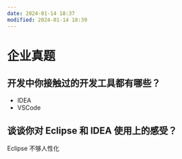 ```yaml
---
date: 2024-01-14 18:37
modified: 2024-01-14 18:39
---
```


# 企业真题

## 开发中你接触过的开发工具都有哪些？

- IDEA
- VSCode

## 谈谈你对 Eclipse 和 IDEA 使用上的感受？

Eclipse 不够人性化
